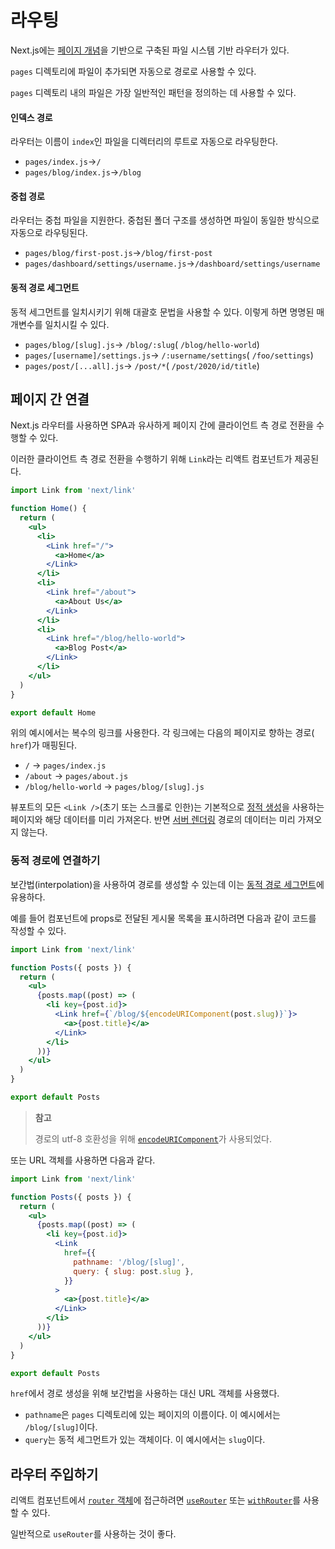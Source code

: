# 라우팅

Next.js에는 [페이지 개념](../01-기본-기능/페이지.md)을 기반으로 구축된 파일 시스템 기반 라우터가 있다.

`pages` 디렉토리에 파일이 추가되면 자동으로 경로로 사용할 수 있다.

`pages` 디렉토리 내의 파일은 가장 일반적인 패턴을 정의하는 데 사용할 수 있다.

#### 인덱스 경로

라우터는 이름이 `index`인 파일을 디렉터리의 루트로 자동으로 라우팅한다.

- `pages/index.js`→`/`
- `pages/blog/index.js`→`/blog`

#### 중첩 경로

라우터는 중첩 파일을 지원한다. 중첩된 폴더 구조를 생성하면 파일이 동일한 방식으로 자동으로 라우팅된다.

- `pages/blog/first-post.js`→`/blog/first-post`
- `pages/dashboard/settings/username.js`→`/dashboard/settings/username`

#### 동적 경로 세그먼트

동적 세그먼트를 일치시키기 위해 대괄호 문법을 사용할 수 있다. 이렇게 하면 명명된 매개변수를 일치시킬 수 있다.

- `pages/blog/[slug].js`→ `/blog/:slug`( `/blog/hello-world`)
- `pages/[username]/settings.js`→ `/:username/settings`( `/foo/settings`)
- `pages/post/[...all].js`→ `/post/*`( `/post/2020/id/title`)

## 페이지 간 연결

Next.js 라우터를 사용하면 SPA과 유사하게 페이지 간에 클라이언트 측 경로 전환을 수행할 수 있다.

이러한 클라이언트 측 경로 전환을 수행하기 위해 `Link`라는 리액트 컴포넌트가 제공된다.

```jsx
import Link from 'next/link'

function Home() {
  return (
    <ul>
      <li>
        <Link href="/">
          <a>Home</a>
        </Link>
      </li>
      <li>
        <Link href="/about">
          <a>About Us</a>
        </Link>
      </li>
      <li>
        <Link href="/blog/hello-world">
          <a>Blog Post</a>
        </Link>
      </li>
    </ul>
  )
}

export default Home
```

위의 예시에서는 복수의 링크를 사용한다. 각 링크에는 다음의 페이지로 향하는 경로( `href`)가 매핑된다.

- `/` → `pages/index.js`
- `/about` → `pages/about.js`
- `/blog/hello-world` → `pages/blog/[slug].js`

뷰포트의 모든 `<Link />`(초기 또는 스크롤로 인한)는 기본적으로 [정적 생성](../01-기본-기능/데이터-가져오기/getStaticProps.md)을 사용하는 페이지와 해당 데이터를 미리 가져온다. 반면 [서버 렌더링](../01-기본-기능/데이터-가져오기/getServerSideProps.md) 경로의 데이터는 미리 가져오지 않는다.

### 동적 경로에 연결하기

보간법(interpolation)을 사용하여 경로를 생성할 수 있는데 이는 [동적 경로 세그먼트](#동적-경로-세그먼트)에 유용하다.

예를 들어 컴포넌트에 props로 전달된 게시물 목록을 표시하려면 다음과 같이 코드를 작성할 수 있다.

```jsx
import Link from 'next/link'

function Posts({ posts }) {
  return (
    <ul>
      {posts.map((post) => (
        <li key={post.id}>
          <Link href={`/blog/${encodeURIComponent(post.slug)}`}>
            <a>{post.title}</a>
          </Link>
        </li>
      ))}
    </ul>
  )
}

export default Posts
```

> **참고**
>
> 경로의 utf-8 호환성을 위해 [`encodeURIComponent`](https://developer.mozilla.org/en-US/docs/Web/JavaScript/Reference/Global_Objects/encodeURIComponent)가 사용되었다.

또는 URL 객체를 사용하면 다음과 같다.

```jsx
import Link from 'next/link'

function Posts({ posts }) {
  return (
    <ul>
      {posts.map((post) => (
        <li key={post.id}>
          <Link
            href={{
              pathname: '/blog/[slug]',
              query: { slug: post.slug },
            }}
          >
            <a>{post.title}</a>
          </Link>
        </li>
      ))}
    </ul>
  )
}

export default Posts
```

`href`에서 경로 생성을 위해 보간법을 사용하는 대신 URL 객체를 사용했다.

- `pathname`은 `pages` 디렉토리에 있는 페이지의 이름이다. 이 예시에서는 `/blog/[slug]`이다.
- `query`는 동적 세그먼트가 있는 객체이다. 이 예시에서는 `slug`이다.

## 라우터 주입하기

리액트 컴포넌트에서 [`router` 객체](https://nextjs.org/docs/api-reference/next/router#router-object)에 접근하려면 [`useRouter`](https://nextjs.org/docs/api-reference/next/router#userouter) 또는 [`withRouter`](https://nextjs.org/docs/api-reference/next/router#withrouter)를 사용할 수 있다.

일반적으로 `useRouter`를 사용하는 것이 좋다.

